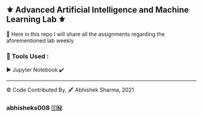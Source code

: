 ## :fleur_de_lis: Advanced Artificial Intelligence and Machine Learning Lab :fleur_de_lis:
:large_orange_diamond: Here in this repo I will share all the assignments regarding the aforementioned lab weekly

### :diamond_shape_with_a_dot_inside: Tools Used :
:arrow_forward: Jupyter Notebook :heavy_check_mark:


****************************************************

©️ Code Contributed By, :fountain_pen: Abhishek Sharma, 2021
### abhisheks008 :india:
